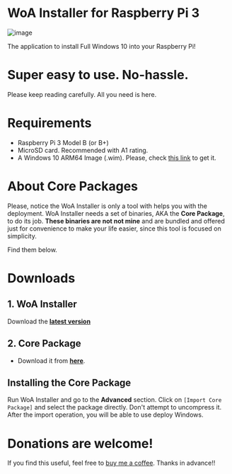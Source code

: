 # WoA Installer for Raspberry Pi 3
![image](https://user-images.githubusercontent.com/3109851/43066047-e7134552-8e63-11e8-8ac7-895e601b60e3.png)

The application to install Full Windows 10 into your Raspberry Pi!

# **Super easy to use. No-hassle.**

Please keep reading carefully. All you need is here.

# Requirements
- Raspberry Pi 3 Model B (or B+)
- MicroSD card. Recommended with A1 rating.
- A Windows 10 ARM64 Image (.wim). Please, check [this link](GettingWoA.md) to get it.

# About Core Packages
Please, notice the WoA Installer is only a tool with helps you with the deployment. WoA Installer needs a set of binaries, AKA the **Core Package**, to do its job. **These binaries are not not mine** and are bundled and offered just for convenience to make your life easier, since this tool is focused on simplicity. 

Find them below.

# Downloads

## 1. WoA Installer

Download the **[latest version](https://github.com/SuperJMN/WoA-Installer/releases/download/v1.2/WoA.Installer.for.Raspberry.Pi.zip)** 

## 2. Core Package

- Download it from **[here](https://1drv.ms/f/s!AtXoQFW327DIyMxxCDU_uUM6o6dn2A)**.

## Installing the Core Package
Run WoA Installer and go to the **Advanced** section. Click on `[Import Core Package]` and select the package directly. Don't attempt to uncompress it. After the import operation, you will be able to use deploy Windows.

# Donations are welcome!
If you find this useful, feel free to [buy me a coffee](http://paypal.me/superjmn). Thanks in advance!!
